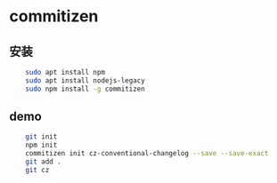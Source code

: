 commitizen
==========

## 安装

```sh
    sudo apt install npm
    sudo apt install nodejs-legacy
    sudo npm install -g commitizen
```

## demo

```sh
    git init
    npm init
    commitizen init cz-conventional-changelog --save --save-exact
    git add .
    git cz
```







